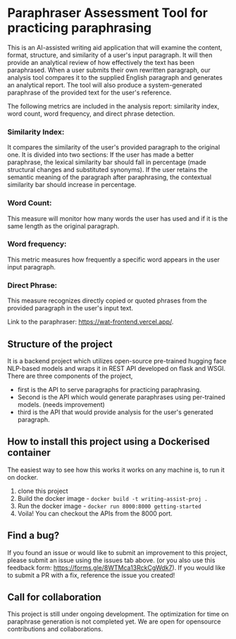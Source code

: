 # Paraphraser Assessment Tool for practicing paraphrasing

This is an AI-assisted writing aid application that will examine the content, format, structure, and similarity of a user's input paragraph. It will then provide an analytical review of how effectively the text has been paraphrased. When a user submits their own rewritten paragraph, our analysis tool compares it to the supplied English paragraph and generates an analytical report. The tool will also produce a system-generated paraphrase of the provided text for the user's reference.
 
The following metrics are included in the analysis report: similarity index, word count, word frequency, and direct phrase detection.
### Similarity Index:
It compares the similarity of the user's provided paragraph to the original one. It is divided into two sections: If the user has made a better paraphrase, the lexical similarity bar should fall in percentage (made structural changes and substituted synonyms). If the user retains the semantic meaning of the paragraph after paraphrasing, the contextual similarity bar should increase in percentage.
### Word Count: 
This measure will monitor how many words the user has used and if it is the same length as the original paragraph.
### Word frequency: 
This metric measures how frequently a specific word appears in the user input paragraph.
### Direct Phrase: 
This measure recognizes directly copied or quoted phrases from the provided paragraph in the user's input text.
 
Link to the paraphraser: https://wat-frontend.vercel.app/.

## Structure of the project
It is a backend project which utilizes open-source pre-trained hugging face NLP-based models and wraps it in REST API developed on flask and WSGI. There are three components of the project,

- first is the API to serve paragraphs for practicing paraphrasing.
- Second is the API which would generate paraphrases using per-trained models. (needs improvement)
- third is the API that would provide analysis for the user's generated paragraph.

## How to install this project using a Dockerised container

The easiest way to see how this works it works on any machine is, to run it on docker.

1. clone this project
2. Build the docker image - `docker build -t writing-assist-proj .`
3. Run the docker image - `docker run 8000:8000 getting-started`
4. Voila! You can checkout the APIs from the 8000 port.

## Find a bug?

If you found an issue or would like to submit an improvement to this project, please submit an issue using the issues tab above. (or you also use this feedback form: https://forms.gle/8WTMca13RckCgWdk7). If you would like to submit a PR with a fix, reference the issue you created!

## Call for collaboration

This project is still under ongoing development. The optimization for time on paraphrase generation is not completed yet. We are open for opensource contributions and collaborations.
